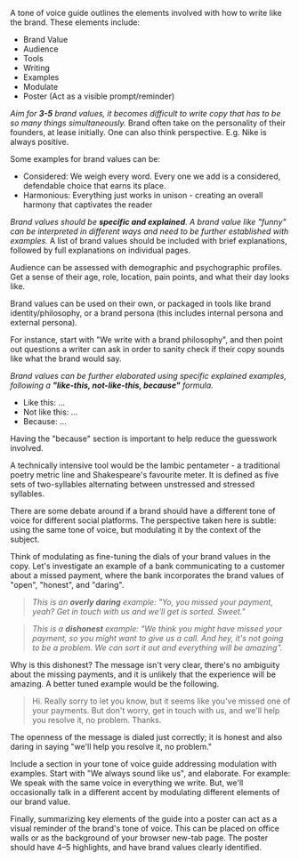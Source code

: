 A tone of voice guide outlines the elements involved with how to write like the brand. These elements include:

- Brand Value
- Audience
- Tools
- Writing
- Examples
- Modulate
- Poster (Act as a visible prompt/reminder)

*Aim for **3-5** brand values, it becomes difficult to write copy that has to be so many things simultaneously.* Brand often take on the personality of their founders, at lease initially. One can also think perspective. E.g. Nike is always positive.

Some examples for brand values can be:
- Considered: We weigh every word. Every one we add is a considered, defendable choice that earns its place.
- Harmonious: Everything just works in unison - creating an overall harmony that captivates the reader

*Brand values should be **specific and explained**. A brand value like "funny" can be interpreted in different ways and need to be further established with examples.* A list of brand values should be included with brief explanations, followed by full explanations on individual pages.

Audience can be assessed with demographic and psychographic profiles. Get a sense of their age, role, location, pain points, and what their day looks like.

Brand values can be used on their own, or packaged in tools like brand identity/philosophy, or a brand persona (this includes internal persona and external persona).

For instance, start with "We write with a brand philosophy", and then point out questions a writer can ask in order to sanity check if their copy sounds like what the brand would say.

*Brand values can be further elaborated using specific explained examples, following a **"like-this, not-like-this, because"** formula.*
- Like this: ...
- Not like this: ...
- Because: ...

Having the "because" section is important to help reduce the guesswork involved.

A technically intensive tool would be the Iambic pentameter - a traditional poetry metric line and Shakespeare's favourite meter. It is defined as five sets of two-syllables alternating between unstressed and stressed syllables.

There are some debate around if a brand should have a different tone of voice for different social platforms. The perspective taken here is subtle: using the same tone of voice, but modulating it by the context of the subject.

Think of modulating as fine-tuning the dials of your brand values in the copy. Let's investigate an example of a bank communicating to a customer about a missed payment, where the bank incorporates the brand values of "open", "honest", and "daring".

> *This is an **overly daring** example: "Yo, you missed your payment, yeah? Get in touch with us and we'll get is sorted. Sweet."*

> *This is a **dishonest** example: "We think you might have missed your payment, so you might want to give us a call. And hey, it's not going to be a problem. We can sort it out and everything will be amazing".* 

Why is this dishonest? The message isn't very clear, there's no ambiguity about the missing payments, and it is unlikely that the experience will be amazing. A better tuned example would be the following.

> Hi. Really sorry to let you know, but it seems like you've missed one of your payments. But don't worry, get in touch with us, and we'll help you resolve it, no problem. Thanks.

The openness of the message is dialed just correctly; it is honest and also daring in saying "we'll help you resolve it, no problem." 

Include a section in your tone of voice guide addressing modulation with examples. Start with "We always sound like us", and elaborate. For example: We speak with the same voice in everything we write. But, we'll occasionally talk in a different accent by modulating different elements of our brand value.

Finally, summarizing key elements of the guide into a poster can act as a visual reminder of the brand's tone of voice. This can be placed on office walls or as the background of your browser new-tab page. The poster should have 4–5 highlights, and have brand values clearly identified.
